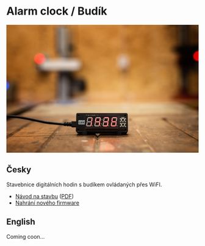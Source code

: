 # Alarm clock / Budík

![Dice](doc/pictures/kit.jpg)

## Česky

Stavebnice digitálních hodin s budíkem ovládaných přes WiFI.

* [Návod na stavbu](doc/manual-cz.md) ([PDF](doc/manual-cz.pdf))
* [Nahrání nového firmware](doc/firmware-cz.md)

## English

Coming coon...
